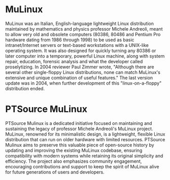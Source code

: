 # MuLinux

MuLinux was an Italian, English-language lightweight Linux distribution maintained by mathematics and physics professor Michele Andreoli, meant to allow very old and obsolete computers (80386, 80486 and Pentium Pro hardware dating from 1986 through 1998) to be used as basic intranet/Internet servers or text-based workstations with a UNIX-like operating system. It was also designed for quickly turning any 80386 or later computer into a temporary, powerful Linux machine, along with system repair, education, forensic analysis and what the developer called proselytizing. In 2004 reviewer Paul Zimmer wrote, "Although there are several other single-floppy Linux distributions, none can match MuLinux's extensive and unique combination of useful features." The last version update was in 2004, when further development of this "linux-on-a-floppy" distribution ended.

# PTSource MuLinux

PTSource Mulinux is a dedicated initiative focused on maintaining and sustaining the legacy of professor Michele Andreoli's MuLinux project. MuLinux, renowned for its minimalistic design, is a lightweight, flexible Linux distribution that can run on older hardware with limited resources. PTSource Mulinux aims to preserve this valuable piece of open-source history by updating and improving the existing MuLinux codebase, ensuring compatibility with modern systems while retaining its original simplicity and efficiency. The project also emphasizes community engagement, encouraging contributions and support to keep the spirit of MuLinux alive for future generations of users and developers.
